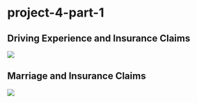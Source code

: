 # project-4-part-1

## Driving Experience and Insurance Claims
 ![]('https://github.com/EhLeeOod/project-4-part-1/blob/main/Data/experience_viz.PNG?raw=true')

## Marriage and Insurance Claims
![]('https://github.com/EhLeeOod/project-4-part-1/blob/main/Data/marriage_viz.PNG?raw=true')
